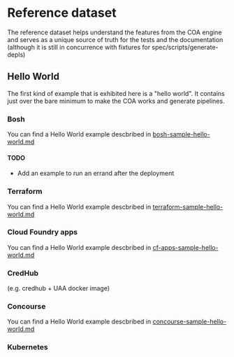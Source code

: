 # Reference dataset

The reference dataset helps understand the features from the COA engine and
serves as a unique source of truth for the tests and the documentation
(although it is still in concurrence with fixtures for spec/scripts/generate-depls)

## Hello World

The first kind of example that is exhibited here is a "hello world". It
contains just over the bare minimum to make the COA works and generate
pipelines.

### Bosh

You can find a Hello World example descbribed in [bosh-sample-hello-world.md](bosh-sample-hello-world.md)

#### TODO
* Add an example to run an errand after the deployment

### Terraform

You can find a Hello World example descbribed in [terraform-sample-hello-world.md](terraform-sample-hello-world.md)

### Cloud Foundry apps

You can find a Hello World example descbribed in [cf-apps-sample-hello-world.md](cf-apps-sample-hello-world.md)

### CredHub
(e.g. credhub + UAA docker image)

### Concourse

You can find a Hello World example descbribed in [concourse-sample-hello-world.md](concourse-sample-hello-world.md)

### Kubernetes

